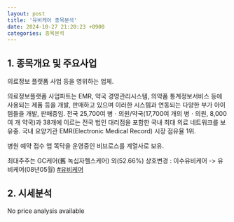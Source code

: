 ```yaml
---
layout: post
title: '유비케어 종목분석'
date: 2024-10-27 21:20:23 +0900
categories: 종목분석
---
```


## 1. 종목개요 및 주요사업

의료정보 플랫폼 사업 등을 영위하는 업체. 

의료정보플랫폼 사업파트는 EMR, 약국 경영관리시스템, 의약품 통계정보서비스 등에 사용되는 제품 등을 개발, 판매하고 있으며 이러한 시스템과 연동되는 다양한 부가 아이템들을 개발, 판매중임. 전국 25,700여 병ㆍ의원/약국(17,700여 개의 병ㆍ의원, 8,000여 개 약국)과 38개에 이르는 전국 법인 대리점을 포함한 국내 최대 의료 네트워크를 보유중. 국내 요양기관 EMR(Electronic Medical Record) 시장 점유율 1위.

병원 예약 접수 앱 똑닥을 운영중인 비브로스를 계열사로 보유.

최대주주는 GC케어(舊 녹십자헬스케어) 외(52.66%) 상호변경 : 이수유비케어 -> 유비케어(08년05월)
[#유비케어](#)

## 2. 시세분석

No price analysis available
